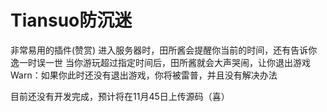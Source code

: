 # Tiansuo防沉迷
非常易用的插件(赞赏)
进入服务器时，田所酱会提醒你当前的时间，还有告诉你逸一时误一世
当你游玩超过指定时间后，田所酱就会大声哭闹，让你退出游戏
Warn：如果你此时还没有退出游戏，你将被雷普，并且没有解决办法

目前还没有开发完成，预计将在11月45日上传源码（喜）
